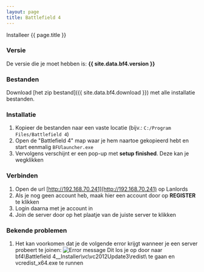 ```yaml
---
layout: page
title: Battlefield 4
---
```


Installeer {{ page.title }}

### Versie

De versie die je moet hebben is: **{{ site.data.bf4.version }}**

### Bestanden

Download [het zip bestand]({{ site.data.bf4.download }}) met alle
installatie bestanden.

### Installatie

1. Kopieer de bestanden naar een vaste locatie (bijv.: `C:/Program Files/Battlefield 4`)
2. Open de "Battlefield 4" map waar je hem naartoe gekopieerd hebt en start eenmalig `BFUlauncher.exe`
3. Vervolgens verschijnt er een pop-up met **setup finished**. Deze kan je wegklikken

### Verbinden

1. Open de url [http://192.168.70.241](http://192.168.70.241) op Lanlords
2. Als je nog geen account heb, maak hier een account door op **REGISTER** te klikken
3. Login daarna met je account in
4. Join de server door op het plaatje van de juiste server te klikken

### Bekende problemen

1. Het kan voorkomen dat je de volgende error krijgt wanneer je een server probeert te joinen: 
![Error message](/assets.img.game.bf4-error-01.jpg")
Dit los je op door naar bf4\Battlefield 4\__Installer\vc\vc2012Update3\redist\ te gaan en vcredist_x64.exe te runnen
